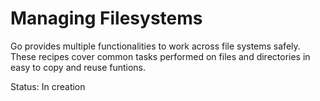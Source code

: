 # Managing Filesystems

Go provides multiple functionalities to work across file systems safely. 
These recipes cover common tasks performed on files and directories in 
easy to copy and reuse funtions.

Status: In creation

